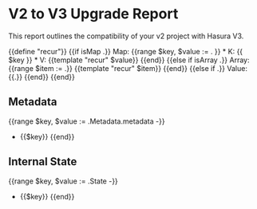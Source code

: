 
# V2 to V3 Upgrade Report

This report outlines the compatibility of your v2 project with Hasura V3.

{{define "recur"}}
  {{if isMap .}}
    Map:
    {{range $key, $value := . }}
      * K: {{ $key }}
      * V: {{template "recur" $value}}
    {{end}}
  {{else if isArray .}}
    Array:
    {{range $item := .}}
      {{template "recur" $item}}
    {{end}}
  {{else if .}}
    Value:
      {{.}}
  {{end}}
{{end}}


## Metadata

{{range $key, $value := .Metadata.metadata -}}
  * {{$key}}
{{end}}


## Internal State

{{range $key, $value := .State -}}
  * {{$key}}
{{end}}
